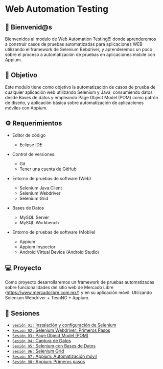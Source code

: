# Web Automation Testing

## :wave: Bienvenid@s

Bienvenidos al modulo de Web Automation Testing!!! donde aprenderemos a construir casos de pruebas automatizadas para aplicaciones WEB utilizando el framework de Selenium Bebdriver, y aprenderemos un poco sobre el proceso a automatización de pruebas en aplicaciones mobile con Appium.

## :dart: Objetivo

Este modulo tiene como objetivo la automatización de casos de prueba de cualquier aplicación web utilizando Selenium y Java, consumiendo datos desde Bases de datos y empleando Page Object Model (POM) como patrón de diseño, y aplicación básica sobre automatización de aplicaciones móviles con Appium.

## :gear: Requerimientos

- Editor de código
  - Eclipse IDE

- Control de versiones.
  - Git
  - Tener una cuenta de GitHub

- Entorno de pruebas de software (Web)
  - Selenium Java Client
  - Selenium Webdriver
  - Selenium Grid

- Bases de Datos
  - MySQL Server 
  - MySQL Workbench

- Entorno de pruebas de software (Mobile)
  - Appium
  - Appium Inspector
  - Android Virtual Device (Android Studio)

## 💻 Proyecto

Como proyecto desarrollaremos un framework de pruebas automatizadas sobre funcionalidades del sitio web de Mercado Libre (https://www.mercadolibre.com.mx/) y en su aplicación móvil. Utilizando Selenium Webdriver + TesnNG  + Appium.		

## :bookmark_tabs: Sesiones

- [`Sesión 01:` Instalación y configuración de Selenium](./Sesion-01)
- [`Sesión 02:` Selenium Webdriver: Primeros Pasos](./Sesion-02)
- [`Sesión 03:` Page Object Model (POM)](./Sesion-03)
- [`Sesión 04:` Captura de Datos](./Sesion-04)
- [`Sesión 05:` Selenium con Bases de Datos](./Sesion-05)
- [`Sesión 06:` Selenium Grid](./Sesion-06)
- [`Sesión 07:` Appium: Automatización móvil](./Sesion-07)
- [`Sesión 08:` Appium: Primeros pasos](./Sesion-08)
